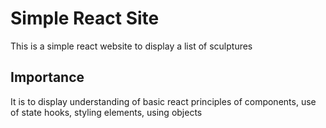 # Simple React Site

This is a  simple react website to display a list of sculptures

## Importance

It is to display understanding of basic react principles of components, use of state hooks, styling elements, using objects 
